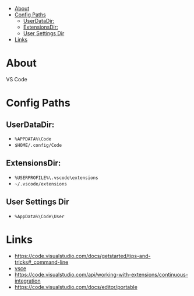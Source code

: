 - [About](#about)
- [Config Paths](#config-paths)
  - [UserDataDir:](#userdatadir)
  - [ExtensionsDir:](#extensionsdir)
  - [User Settings Dir](#user-settings-dir)
- [Links](#links)

# About

VS Code

# Config Paths

## UserDataDir:

- `%APPDATA%\Code`
- `$HOME/.config/Code`

## ExtensionsDir:

- `%USERPROFILE%\.vscode\extensions`
- `~/.vscode/extensions`

## User Settings Dir
   
- `%AppData%\Code\User`


# Links

- <https://code.visualstudio.com/docs/getstarted/tips-and-tricks#_command-line>
- [vsce](https://code.visualstudio.com/api/working-with-extensions/publishing-extension#vsce)
- <https://code.visualstudio.com/api/working-with-extensions/continuous-integration>
- <https://code.visualstudio.com/docs/editor/portable>